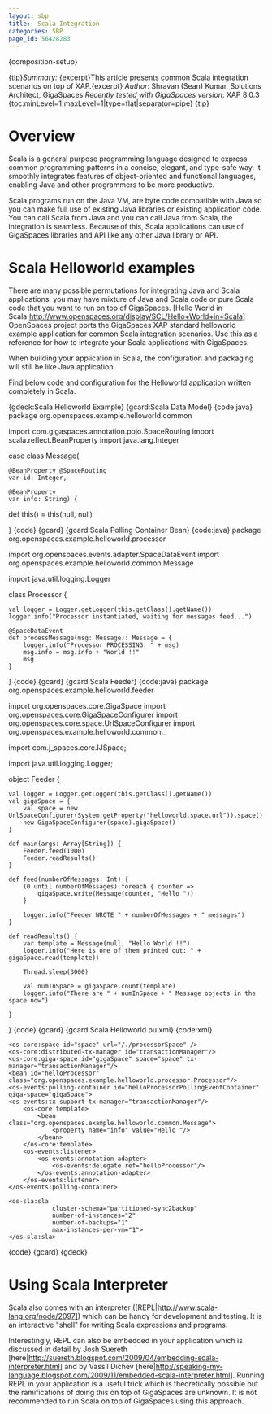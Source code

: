 ```yaml
---
layout: sbp
title:  Scala Integration
categories: SBP
page_id: 56428283
---
```


{composition-setup}

{tip}*Summary:* {excerpt}This article presents common Scala integration scenarios on top of XAP.{excerpt}
*Author*: Shravan (Sean) Kumar, Solutions Architect, GigaSpaces
*Recently tested with GigaSpaces version*: XAP 8.0.3
{toc:minLevel=1|maxLevel=1|type=flat|separator=pipe}
{tip}

#  Overview

Scala is a general purpose programming language designed to express common programming patterns in a concise, elegant, and type-safe way. It smoothly integrates features of object-oriented and functional languages, enabling Java and other programmers to be more productive.

Scala programs run on the Java VM, are byte code compatible with Java so you can make full use of existing Java libraries or existing application code. You can call Scala from Java and you can call Java from Scala, the integration is seamless. Because of this, Scala applications can use of GigaSpaces libraries and API like any other Java library or API.

#  Scala Helloworld examples

There are many possible permutations for integrating Java and Scala applications, you may have mixture of Java and Scala code or pure Scala code that you want to run on top of GigaSpaces. [Hello World in Scala|http://www.openspaces.org/display/SCL/Hello+World+in+Scala] OpenSpaces project ports the GigaSpaces XAP standard helloworld example application for common Scala integration scenarios. Use this as a reference for how to integrate your Scala applications with GigaSpaces.

When building your application in Scala, the configuration and packaging will still be like Java application.

Find below code and configuration for the Helloworld application written completely in Scala.

{gdeck:Scala Helloworld Example}
{gcard:Scala Data Model}
{code:java}
package org.openspaces.example.helloworld.common

import com.gigaspaces.annotation.pojo.SpaceRouting
import scala.reflect.BeanProperty
import java.lang.Integer

case class Message(

    @BeanProperty @SpaceRouting
    var id: Integer,

    @BeanProperty
    var info: String) {

  def this() = this(null, null)

}
{code}
{gcard}
{gcard:Scala Polling Container Bean}
{code:java}
package org.openspaces.example.helloworld.processor

import org.openspaces.events.adapter.SpaceDataEvent
import org.openspaces.example.helloworld.common.Message

import java.util.logging.Logger

class Processor {

	val logger = Logger.getLogger(this.getClass().getName())
	logger.info("Processor instantiated, waiting for messages feed...")

	@SpaceDataEvent
	def processMessage(msg: Message): Message = {
		logger.info("Processor PROCESSING: " + msg)
		msg.info = msg.info + "World !!"
		msg
	}

}
{code}
{gcard}
{gcard:Scala Feeder}
{code:java}
package org.openspaces.example.helloworld.feeder

import org.openspaces.core.GigaSpace
import org.openspaces.core.GigaSpaceConfigurer
import org.openspaces.core.space.UrlSpaceConfigurer
import org.openspaces.example.helloworld.common._

import com.j_spaces.core.IJSpace;

import java.util.logging.Logger;

object Feeder {

	val logger = Logger.getLogger(this.getClass().getName())
	val gigaSpace = {
		val space = new UrlSpaceConfigurer(System.getProperty("helloworld.space.url")).space()
		new GigaSpaceConfigurer(space).gigaSpace()
	}

	def main(args: Array[String]) {
		Feeder.feed(1000)
		Feeder.readResults()
	}

	def feed(numberOfMessages: Int) {
		(0 until numberOfMessages).foreach { counter =>
			gigaSpace.write(Message(counter, "Hello "))
		}

		logger.info("Feeder WROTE " + numberOfMessages + " messages")
	}

	def readResults() {
		var template = Message(null, "Hello World !!")
		logger.info("Here is one of them printed out: " + gigaSpace.read(template))

		Thread.sleep(3000)

		val numInSpace = gigaSpace.count(template)
		logger.info("There are " + numInSpace + " Message objects in the space now")

	}

}
{code}
{gcard}
{gcard:Scala Helloworld pu.xml}
{code:xml}
<?xml version="1.0" encoding="UTF-8"?>
<beans xmlns="http://www.springframework.org/schema/beans"
       xmlns:xsi="http://www.w3.org/2001/XMLSchema-instance"
       xmlns:os-core="http://www.openspaces.org/schema/core"
       xmlns:os-events="http://www.openspaces.org/schema/events"
       xmlns:os-remoting="http://www.openspaces.org/schema/remoting"
       xmlns:os-sla="http://www.openspaces.org/schema/sla"
       xsi:schemaLocation="http://www.springframework.org/schema/beans
       http://www.springframework.org/schema/beans/spring-beans-3.0.xsd
       http://www.openspaces.org/schema/core http://www.openspaces.org/schema/8.0/core/openspaces-core.xsd
       http://www.openspaces.org/schema/events http://www.openspaces.org/schema/8.0/events/openspaces-events.xsd
       http://www.openspaces.org/schema/remoting http://www.openspaces.org/schema/8.0/remoting/openspaces-remoting.xsd
       http://www.openspaces.org/schema/sla http://www.openspaces.org/schema/8.0/sla/openspaces-sla.xsd">

    <os-core:space id="space" url="/./processorSpace" />
    <os-core:distributed-tx-manager id="transactionManager"/>
    <os-core:giga-space id="gigaSpace" space="space" tx-manager="transactionManager"/>
    <bean id="helloProcessor" class="org.openspaces.example.helloworld.processor.Processor"/>
    <os-events:polling-container id="helloProcessorPollingEventContainer" giga-space="gigaSpace">
    <os-events:tx-support tx-manager="transactionManager"/>
		<os-core:template>
			<bean class="org.openspaces.example.helloworld.common.Message">
				<property name="info" value="Hello "/>
			</bean>
		</os-core:template>
		<os-events:listener>
			<os-events:annotation-adapter>
				<os-events:delegate ref="helloProcessor"/>
			</os-events:annotation-adapter>
		</os-events:listener>
	</os-events:polling-container>

	<os-sla:sla
				cluster-schema="partitioned-sync2backup"
				number-of-instances="2"
				number-of-backups="1"
				max-instances-per-vm="1">
	</os-sla:sla>
</beans>
{code}
{gcard}
{gdeck}

#  Using Scala Interpreter

Scala also comes with an interpreter ([REPL|http://www.scala-lang.org/node/2097]) which can be handy for development and testing. It is an interactive "shell" for writing Scala expressions and programs.

Interestingly, REPL can also be embedded in your application which is discussed in detail by Josh Suereth  [here|http://suereth.blogspot.com/2009/04/embedding-scala-interpreter.html] and by Vassil Dichev [here|http://speaking-my-language.blogspot.com/2009/11/embedded-scala-interpreter.html]. Running REPL in your application is a useful trick which is theoretically possible but the ramifications of doing this on top of GigaSpaces are unknown. It is not recommended to run Scala on top of GigaSpaces using this approach.


